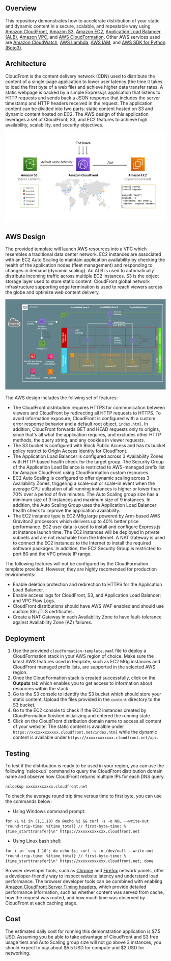 ## Overview
This repository demonstrates how to accelerate distribution of your static and dynamic content in a secure, scalable, and repeatable way using [Amazon CloudFront](https://docs.aws.amazon.com/AmazonCloudFront/latest/DeveloperGuide/Introduction.html), [Amazon S3](https://docs.aws.amazon.com/AmazonS3/latest/userguide/Welcome.html), [Amazon EC2](https://docs.aws.amazon.com/AWSEC2/latest/UserGuide/concepts.html), [Application Load Balancer (ALB)](https://docs.aws.amazon.com/elasticloadbalancing/latest/application/introduction.html), [Amazon VPC](https://docs.aws.amazon.com/vpc/latest/userguide/what-is-amazon-vpc.html), and [AWS CloudFormation](https://docs.aws.amazon.com/AWSCloudFormation/latest/UserGuide/Welcome.html). Other AWS services used are [Amazon CloudWatch](https://docs.aws.amazon.com/AmazonCloudWatch/latest/monitoring/WhatIsCloudWatch.html), [AWS Lambda](https://docs.aws.amazon.com/lambda/latest/dg/welcome.html), [AWS IAM](https://docs.aws.amazon.com/IAM/latest/UserGuide/introduction.html), and [AWS SDK for Python (Boto3)](https://aws.amazon.com/sdk-for-python/).

## Architecture
CloudFront is the content delivery network (CDN) used to distribute the content of a single-page application to lower user latency (the time it takes to load the first byte of a web file) and achieve higher data transfer rates. A static webpage is backed by a simple Express.js application that listens to HTTP requests and sends back a JSON response that includes the server timestamp and HTTP headers received in the request. The application content can be divided into two parts: static content hosted on S3 and dynamic content hosted on EC2. The AWS design of this application leverages a set of CloudFront, S3, and EC2 features to achieve high availability, scalability, and security objectives.

![Screenshot](architecture.jpg)

## AWS Design
The provided template will launch AWS resources into a VPC which resembles a traditional data center network. EC2 instances are associated with an EC2 Auto Scaling to maintain application availability by checking the health of the application nodes (fleet management) and responding to changes in demand (dynamic scaling). An ALB is used to automatically distribute incoming traffic across multiple EC2 instances. S3 is the object storage layer used to store static content. CloudFront global network infrastructure supporting edge termination is used to reach viewers across the globe and optimize web content delivery.

![Screenshot](content/design.png)

The AWS design includes the follwing set of features: 
- The CloudFront distribution requires HTTPS for communication between viewers and CloudFront by redirecting all HTTP requests to HTTPS. To avoid information exposure, CloudFront is configured with a custom error response behavior and a default root object, `index.html`. In addition, CloudFront forwards GET and HEAD requests only to origins, since that's all what the application requires, and excludes other HTTP methods, the query string, and any cookies in viewer requests. 
- The S3 bucket is configured with Block Public Access and has its bucket policy restrict to Origin Access Identity for CloudFront.
- The Application Load Balancer is configured across 3 Availability Zones with HTTP-based health check for the target group. The Security Group of the Application Load Balance is restricted to AWS-managed prefix list for Amazon CloudFront using CloudFormation custom resources.
- EC2 Auto Scaling is configured to offer dynamic scaling across 3 Availability Zones, triggering a scale-out or scale-in event when the average CPU utilization of all running instances is higher or lower than 70% over a period of five minutes. The Auto Scaling group size has a minimum size of 3 instances and maximum size of 9 instances. In addition, the Auto Scaling Group uses the Application Load Balancer health check to improve the application availability.
- The EC2 instance type is EC2 M6g.large powered by Arm-based AWS Graviton2 processors which delivers up to 40% better price performance. EC2 user data is used to install and configure Express.js at instance launch time. The EC2 instances will be deployed in private subnets and are not reachable from the Internet. A NAT Gateway is used to connect the EC2 instances to the Internet to install the required software packages. In addition, the EC2 Security Group is restricted to port 80 and the VPC private IP range.

The following features will not be configured by the CloudFormation template provided. However, they are highly recomended for production environments:
- Enable deletion protection and redirection to HTTPS for the Application Load Balancer.
- Enable access logs for CloudFront, S3, and Application Load Balancer; and VPC Flow Logs.
- CloudFront distributions should have AWS WAF enabled and should use custom SSL/TLS certificates.
- Create a NAT Gateway in each Availability Zone to have fault-tolerance against Availability Zone (AZ) failures.

## Deployment
1. Use the provided `cloudformation-template.yaml` file to deploy a CloudFormation stack in your AWS region of choice. Make sure the latest AWS features used in template, such as EC2 M6g instances and CloudFront managed prefix lists, are supported in the selected AWS region.
2. Once the CloudFormation stack is created successfully, click on the **Outputs** tab which enables you to get access to information about resources within the stack.
3. Go to the S3 console to identify the S3 bucket which should store your static content. Upload the files provided in the `content` directory to the S3 bucket.
4. Go to the EC2 console to check if the EC2 instances created by CloudFormation finished initializing and entered the running state.  
5. Click on the CloudFront distribution domain name to access all content of your website. The static content is avaialble under `https://xxxxxxxxxxxx.cloudfront.net/index.html` while the dynamic content is available under `https://xxxxxxxxxxxx.cloudfront.net/api`.  

## Testing
To test if the distribution is ready to be used in your region, you can use the following 'nslookup` command to query the CloudFront distribution domain name and observe how CloudFront returns multiple IPs for each DNS query.
```
nslookup xxxxxxxxxxxx.cloudfront.net
```

To check the average round trip time versus time to first byte, you can use the commands below:
- Using Windows command prompt:
```
for /L %i in (1,1,10) do @echo %i && curl -s -o NUL --write-out "round-trip-time: %{time_total} // first-byte-time: %{time_starttransfer}\n" https://xxxxxxxxxxxx.cloudfront.net
```
- Using Linux bash shell: 
```
for i in `seq 1 10`; do echo $i; curl -s -o /dev/null --write-out "round-trip-time: %{time_total} // first-byte-time: %{time_starttransfer}\n" https://xxxxxxxxxxxx.cloudfront.net; done
```

Browser developer tools, such as [Chrome](https://developer.chrome.com/docs/devtools/network/) and [Firefox](https://firefox-source-docs.mozilla.org/devtools-user/index.html) network panels, offer a developer-friendly way to inspect website latency and understand load performance. The browser developer tools can be combined with enabling [Amazon CloudFront Server Timing headers](https://docs.aws.amazon.com/AmazonCloudFront/latest/DeveloperGuide/understanding-response-headers-policies.html#server-timing-header), which provide detailed performance information, such as whether content was served from cache, how the request was routed, and how much time was observed by CloudFront at each caching stage.

## Cost
The estimated daily cost for running this demonstration application is $7.5 USD. Assuming you be able to take advantage of CloudFront and S3 free usage tiers and Auto Scaling group size will not go above 3 instances, you should expect to pay about $5.5 USD for compute and $2 USD for networking.
